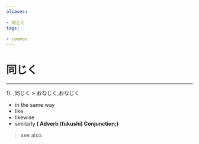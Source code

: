 ```yaml
---
aliases:
    
- 同じく
tags:
    
- common
---
```


# 同じく
---
1).
,同じく > おなじく,おなじく

- in the same way
- like
- likewise
- similarly
**( Adverb (fukushi) Conjunction;)**
> see also: 
            